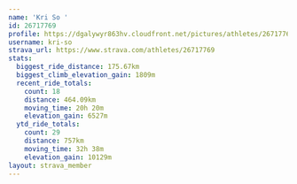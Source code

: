 ```yaml
---
name: 'Kri So '
id: 26717769
profile: https://dgalywyr863hv.cloudfront.net/pictures/athletes/26717769/7761026/14/large.jpg
username: kri-so
strava_url: https://www.strava.com/athletes/26717769
stats:
  biggest_ride_distance: 175.67km
  biggest_climb_elevation_gain: 1809m
  recent_ride_totals:
    count: 18
    distance: 464.09km
    moving_time: 20h 20m
    elevation_gain: 6527m
  ytd_ride_totals:
    count: 29
    distance: 757km
    moving_time: 32h 38m
    elevation_gain: 10129m
layout: strava_member
--- 
```

